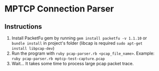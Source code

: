 MPTCP Connection Parser
=======================

## Instructions

1. Install PacketFu gem by running `gem install packetfu -v 1.1.10` or `bundle install` in project's folder (libcap is required `sudo apt-get install libpcap-dev`)
2. Run the program with `ruby pcap-parser.rb <pcap_file_name>`. Example: `ruby pcap-parser.rb mptcp-test-capture.pcap`
3. Wait... It takes some time to process large pcap packet trace.
